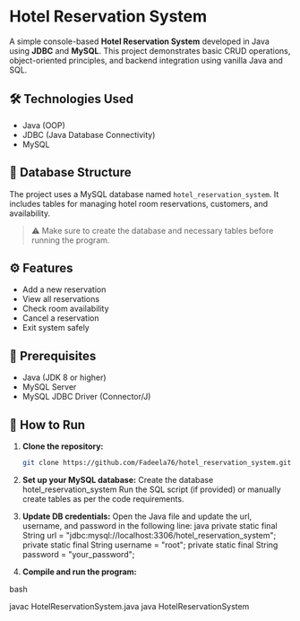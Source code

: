 # Hotel Reservation System

A simple console-based **Hotel Reservation System** developed in Java using **JDBC** and **MySQL**. This project demonstrates basic CRUD operations, object-oriented principles, and backend integration using vanilla Java and SQL.

## 🛠 Technologies Used

- Java (OOP)
- JDBC (Java Database Connectivity)
- MySQL

## 📁 Database Structure

The project uses a MySQL database named `hotel_reservation_system`. It includes tables for managing hotel room reservations, customers, and availability.
> ⚠️ Make sure to create the database and necessary tables before running the program.

## ⚙️ Features

- Add a new reservation
- View all reservations
- Check room availability
- Cancel a reservation
- Exit system safely

## 📌 Prerequisites

- Java (JDK 8 or higher)
- MySQL Server
- MySQL JDBC Driver (Connector/J)

## 🚀 How to Run

1. **Clone the repository:**
   ```bash
   git clone https://github.com/Fadeela76/hotel_reservation_system.git

2. **Set up your MySQL database:**
Create the database hotel_reservation_system
Run the SQL script (if provided) or manually create tables as per the code requirements.

3. **Update DB credentials:**
Open the Java file and update the url, username, and password in the following line:
java 
private static final String url = "jdbc:mysql://localhost:3306/hotel_reservation_system";
private static final String username = "root";
private static final String password = "your_password";

4. **Compile and run the program:**

bash

javac HotelReservationSystem.java
java HotelReservationSystem
